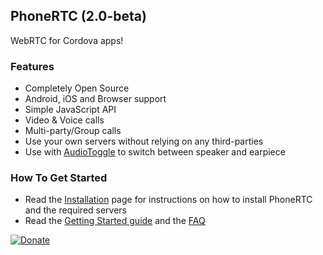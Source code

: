 ## PhoneRTC (2.0-beta)

WebRTC for Cordova apps!

### Features

* Completely Open Source
* Android, iOS and Browser support
* Simple JavaScript API
* Video & Voice calls
* Multi-party/Group calls
* Use your own servers without relying on any third-parties
* Use with [AudioToggle](https://github.com/alongubkin/audiotoggle) to switch between speaker and earpiece

### How To Get Started
 
* Read the [Installation](https://github.com/alongubkin/phonertc/wiki/Installation) page for instructions on how to install PhoneRTC and the required servers
* Read the [Getting Started guide](https://github.com/alongubkin/phonertc/wiki/GettingStarted) and the [FAQ](https://github.com/alongubkin/phonertc/wiki/F.A.Q)

[![Donate](https://www.paypalobjects.com/en_US/i/btn/btn_donate_LG.gif)](https://www.paypal.com/cgi-bin/webscr?cmd=_s-xclick&hosted_button_id=32QXU3V7GM7PC)
